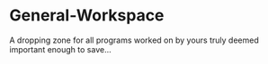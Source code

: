 # General-Workspace
A dropping zone for all programs worked on by yours truly deemed important enough to save...
